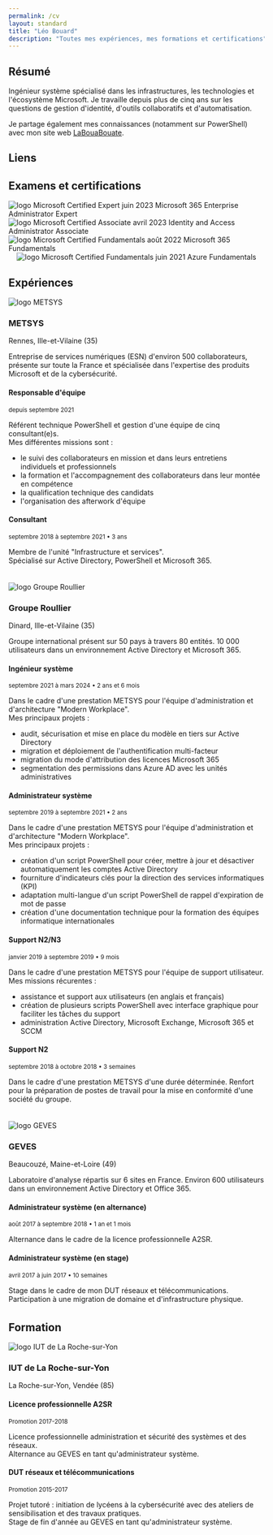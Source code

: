 ```yaml
---
permalink: /cv
layout: standard
title: "Léo Bouard"
description: "Toutes mes expériences, mes formations et certifications"
---
```


## Résumé

Ingénieur système spécialisé dans les infrastructures, les technologies et l'écosystème Microsoft. Je travaille depuis plus de cinq ans sur les questions de gestion d'identité, d'outils collaboratifs et d'automatisation.

Je partage également mes connaissances (notamment sur PowerShell) avec mon site web [LaBouaBouate](https://www.labouabouate.fr).

## Liens

<div class="personalLinks">
    <a href="{{ site.linkedin }}" target="_blank" title="LinkedIn">
        <i class="fa-brands fa-linkedin-in"></i>
    </a>
    <a href="{{ site.credly }}" target="_blank" title="Credly">
        <i class="fa-solid fa-shield"></i>
    </a>
    <a href="{{ site.github.owner_url }}" target="_blank" title="GitHub">
        <i class="fa-brands fa-github"></i>
    </a>
    <a href="/cv" class="cv" title="CV">
        <i class="fa-solid fa-file-lines"></i>
    </a>
    <a href="mailto:{{ site.emailAddress }}" title="Email">
        <i class="fa-solid fa-envelope"></i>
    </a>
</div>

## Examens et certifications

<div style="display: flex; justify-content: center; flex-wrap: wrap;">
    <div class="certification">
        <img src="/assets/images/microsoft-certified-expert-badge.svg" alt="logo Microsoft Certified Expert">
        <span class="certifDate">juin 2023</span>
        <span class="certifTitle">Microsoft 365 Enterprise Administrator Expert</span>
    </div>
    <div class="certification">
        <img src="/assets/images/microsoft-certified-associate-badge.svg" alt="logo Microsoft Certified Associate">
        <span class="certifDate">avril 2023</span>
        <span class="certifTitle">Identity and Access Administrator Associate</span>
    </div>
    <div class="certification">
        <img src="/assets/images/microsoft-certified-fundamentals-badge.svg" alt="logo Microsoft Certified Fundamentals">
        <span class="certifDate">août 2022</span>
        <span class="certifTitle">Microsoft 365 Fundamentals</span>
    </div>
    <div class="certification">
        <img src="/assets/images/microsoft-certified-fundamentals-badge.svg" alt="logo Microsoft Certified Fundamentals">
        <span class="certifDate">juin 2021</span>
        <span class="certifTitle">Azure Fundamentals</span>
    </div>
</div>

## Expériences

<div style="display: block;">
    <!-- METSYS -->
    <div id="div-metsys" style="margin-bottom: 35px;">
        <div class="enterprise">
            <div>
                <img src="/assets/images/metsys.jpg" alt="logo METSYS">
            </div>
            <div>
                <h3>METSYS</h3>
                <span>Rennes, Ille-et-Vilaine (35)</span>
            </div>
        </div>
        <div>
            <p>Entreprise de services numériques (ESN) d'environ 500 collaborateurs, présente sur toute la France et spécialisée dans l'expertise des produits Microsoft et de la cybersécurité.</p>
        </div>
        <div class="experience">
            <h4>Responsable d'équipe</h4>
            <small>depuis septembre 2021</small>
            <p>Référent technique PowerShell et gestion d'une équipe de cinq consultant(e)s.<br>Mes différentes missions sont :
            <ul>
                <li>le suivi des collaborateurs en mission et dans leurs entretiens individuels et professionnels</li>
                <li>la formation et l'accompagnement des collaborateurs dans leur montée en compétence</li>
                <li>la qualification technique des candidats</li>
                <li>l'organisation des afterwork d'équipe</li>
            </ul></p>
        </div>
        <div class="experience">
            <h4>Consultant</h4>
            <small>septembre 2018 à septembre 2021 • 3 ans</small>
            <p>Membre de l'unité "Infrastructure et services".<br>Spécialisé sur Active Directory, PowerShell et Microsoft 365.</p>
        </div>
    </div>
    <!-- Groupe ROULLIER -->
    <div id="div-groupe-roullier" style="margin-bottom: 35px;">
        <div class="enterprise">
            <div>
                <img src="/assets/images/groupe-roullier.jpg" alt="logo Groupe Roullier">
            </div>
            <div>
                <h3>Groupe Roullier</h3>
                <span>Dinard, Ille-et-Vilaine (35)</span>
            </div>
        </div>
        <div>
            <p>Groupe international présent sur 50 pays à travers 80 entités. 10 000 utilisateurs dans un environnement Active Directory et Microsoft 365.</p>
        </div>
        <div class="experience">
            <h4>Ingénieur système</h4>
            <small>septembre 2021 à mars 2024 • 2 ans et 6 mois</small>
            <p>Dans le cadre d'une prestation METSYS pour l'équipe d'administration et d'architecture "Modern Workplace".<br>Mes principaux projets :
            <ul>
                <li>audit, sécurisation et mise en place du modèle en tiers sur Active Directory</li>
                <li>migration et déploiement de l'authentification multi-facteur</li>
                <li>migration du mode d'attribution des licences Microsoft 365</li>
                <li>segmentation des permissions dans Azure AD avec les unités administratives</li>
            </ul></p>
        </div>
        <div class="experience">
            <h4>Administrateur système</h4>
            <small>septembre 2019 à septembre 2021 • 2 ans</small>
            <p>Dans le cadre d'une prestation METSYS pour l'équipe d'administration et d'architecture "Modern Workplace".<br>Mes principaux projets :
            <ul>
                <li>création d'un script PowerShell pour créer, mettre à jour et désactiver automatiquement les comptes Active Directory</li>
                <li>fourniture d'indicateurs clés pour la direction des services informatiques (KPI)</li>
                <li>adaptation multi-langue d'un script PowerShell de rappel d'expiration de mot de passe</li>
                <li>création d'une documentation technique pour la formation des équipes informatique internationales</li>
            </ul></p>
        </div>
        <div class="experience">
            <h4>Support N2/N3</h4>
            <small>janvier 2019 à septembre 2019 • 9 mois</small>
            <p>Dans le cadre d'une prestation METSYS pour l'équipe de support utilisateur.<br>Mes missions récurentes :
            <ul>
                <li>assistance et support aux utilisateurs (en anglais et français)</li>
                <li>création de plusieurs scripts PowerShell avec interface graphique pour faciliter les tâches du support</li>
                <li>administration Active Directory, Microsoft Exchange, Microsoft 365 et SCCM</li>
            </ul></p>
        </div>
        <div class="experience">
            <h4>Support N2</h4>
            <small>septembre 2018 à octobre 2018 • 3 semaines</small>
            <p>Dans le cadre d'une prestation METSYS d'une durée déterminée. Renfort pour la préparation de postes de travail pour la mise en conformité d'une société du groupe.</p>
        </div>
    </div>
    <!-- GEVES -->
    <div id="div-geves" style="margin-bottom: 35px;">
        <div class="enterprise">
            <div>
                <img src="/assets/images/geves.jpg" alt="logo GEVES">
            </div>
            <div>
                <h3>GEVES</h3>
                <span>Beaucouzé, Maine-et-Loire (49)</span>
            </div>
        </div>
        <div>
            <p>Laboratoire d'analyse répartis sur 6 sites en France. Environ 600 utilisateurs dans un environnement Active Directory et Office 365.</p>
        </div>
        <div class="experience">
            <h4>Administrateur système (en alternance)</h4>
            <small>août 2017 à septembre 2018 • 1 an et 1 mois</small>
            <p>Alternance dans le cadre de la licence professionnelle A2SR.</p>
        </div>
        <div class="experience">
            <h4>Administrateur système (en stage)</h4>
            <small>avril 2017 à juin 2017 • 10 semaines</small>
            <p>Stage dans le cadre de mon DUT réseaux et télécommunications. Participation à une migration de domaine et d'infrastructure physique.</p>
        </div>
    </div>
</div>

## Formation

<div style="display: block;">
    <!-- IUT La Roche-sur-Yon -->
    <div id="div-iut-la-roche-sur-yon" style="margin-bottom: 35px;">
        <div class="enterprise">
            <div>
                <img src="/assets/images/iut-la-roche-sur-yon.jpg" alt="logo IUT de La Roche-sur-Yon">
            </div>
            <div>
                <h3>IUT de La Roche-sur-Yon</h3>
                <span>La Roche-sur-Yon, Vendée (85)</span>
            </div>
        </div>
        <div class="experience">
            <h4>Licence professionnelle A2SR</h4>
            <small>Promotion 2017-2018</small>
            <p>Licence professionnelle administration et sécurité des systèmes et des réseaux.<br>Alternance au GEVES en tant qu'administrateur système.</p>
        </div>
        <div class="experience">
            <h4>DUT réseaux et télécommunications</h4>
            <small>Promotion 2015-2017</small>
            <p>Projet tutoré : initiation de lycéens à la cybersécurité avec des ateliers de sensibilisation et des travaux pratiques.<br>Stage de fin d'année au GEVES en tant qu'administrateur système.</p>
        </div>
    </div>
</div>
